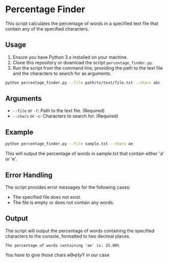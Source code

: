 # Percentage Finder

This script calculates the percentage of words in a specified text file that contain any of the specified characters.

## Usage

1. Ensure you have Python 3.x installed on your machine.
2. Clone this repository or download the script `percentage_finder.py`.
3. Run the script from the command line, providing the path to the text file and the characters to search for as arguments.

```bash
python percentage_finder.py --file path/to/text/file.txt --chars abc
```

## Arguments

- `--file` or `-f`: Path to the text file. (Required)
- `--chars` or `-c`: Characters to search for. (Required)

## Example

```bash
python percentage_finder.py --file sample.txt --chars ae
```

This will output the percentage of words in sample.txt that contain either 'a' or 'e'.

## Error Handling

The script provides error messages for the following cases:

- The specified file does not exist.
- The file is empty or does not contain any words.

## Output

The script will output the percentage of words containing the specified characters to the console, formatted to two decimal places.

```
The percentage of words containing 'ae' is: 25.00%
```

You have to give those chars өӨңҢүҮ  in our case